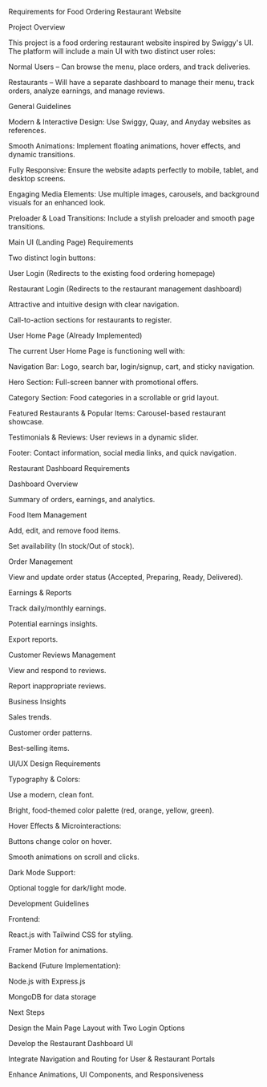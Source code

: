 Requirements for Food Ordering Restaurant Website

Project Overview

This project is a food ordering restaurant website inspired by Swiggy's UI. The platform will include a main UI with two distinct user roles:

Normal Users – Can browse the menu, place orders, and track deliveries.

Restaurants – Will have a separate dashboard to manage their menu, track orders, analyze earnings, and manage reviews.

General Guidelines

Modern & Interactive Design: Use Swiggy, Quay, and Anyday websites as references.

Smooth Animations: Implement floating animations, hover effects, and dynamic transitions.

Fully Responsive: Ensure the website adapts perfectly to mobile, tablet, and desktop screens.

Engaging Media Elements: Use multiple images, carousels, and background visuals for an enhanced look.

Preloader & Load Transitions: Include a stylish preloader and smooth page transitions.

Main UI (Landing Page) Requirements

Two distinct login buttons:

User Login (Redirects to the existing food ordering homepage)

Restaurant Login (Redirects to the restaurant management dashboard)

Attractive and intuitive design with clear navigation.

Call-to-action sections for restaurants to register.

User Home Page (Already Implemented)

The current User Home Page is functioning well with:

Navigation Bar: Logo, search bar, login/signup, cart, and sticky navigation.

Hero Section: Full-screen banner with promotional offers.

Category Section: Food categories in a scrollable or grid layout.

Featured Restaurants & Popular Items: Carousel-based restaurant showcase.

Testimonials & Reviews: User reviews in a dynamic slider.

Footer: Contact information, social media links, and quick navigation.

Restaurant Dashboard Requirements

Dashboard Overview

Summary of orders, earnings, and analytics.

Food Item Management

Add, edit, and remove food items.

Set availability (In stock/Out of stock).

Order Management

View and update order status (Accepted, Preparing, Ready, Delivered).

Earnings & Reports

Track daily/monthly earnings.

Potential earnings insights.

Export reports.

Customer Reviews Management

View and respond to reviews.

Report inappropriate reviews.

Business Insights

Sales trends.

Customer order patterns.

Best-selling items.

UI/UX Design Requirements

Typography & Colors:

Use a modern, clean font.

Bright, food-themed color palette (red, orange, yellow, green).

Hover Effects & Microinteractions:

Buttons change color on hover.

Smooth animations on scroll and clicks.

Dark Mode Support:

Optional toggle for dark/light mode.

Development Guidelines

Frontend:

React.js with Tailwind CSS for styling.

Framer Motion for animations.

Backend (Future Implementation):

Node.js with Express.js

MongoDB for data storage

Next Steps

Design the Main Page Layout with Two Login Options

Develop the Restaurant Dashboard UI

Integrate Navigation and Routing for User & Restaurant Portals

Enhance Animations, UI Components, and Responsiveness
